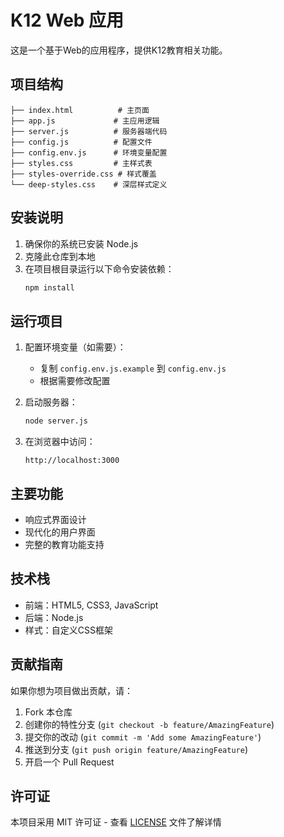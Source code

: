 # K12 Web 应用

这是一个基于Web的应用程序，提供K12教育相关功能。

## 项目结构

```
├── index.html          # 主页面
├── app.js             # 主应用逻辑
├── server.js          # 服务器端代码
├── config.js          # 配置文件
├── config.env.js      # 环境变量配置
├── styles.css         # 主样式表
├── styles-override.css # 样式覆盖
└── deep-styles.css    # 深层样式定义
```

## 安装说明

1. 确保你的系统已安装 Node.js
2. 克隆此仓库到本地
3. 在项目根目录运行以下命令安装依赖：
   ```bash
   npm install
   ```

## 运行项目

1. 配置环境变量（如需要）：
   - 复制 `config.env.js.example` 到 `config.env.js`
   - 根据需要修改配置

2. 启动服务器：
   ```bash
   node server.js
   ```

3. 在浏览器中访问：
   ```
   http://localhost:3000
   ```

## 主要功能

- 响应式界面设计
- 现代化的用户界面
- 完整的教育功能支持

## 技术栈

- 前端：HTML5, CSS3, JavaScript
- 后端：Node.js
- 样式：自定义CSS框架

## 贡献指南

如果你想为项目做出贡献，请：

1. Fork 本仓库
2. 创建你的特性分支 (`git checkout -b feature/AmazingFeature`)
3. 提交你的改动 (`git commit -m 'Add some AmazingFeature'`)
4. 推送到分支 (`git push origin feature/AmazingFeature`)
5. 开启一个 Pull Request

## 许可证

本项目采用 MIT 许可证 - 查看 [LICENSE](LICENSE) 文件了解详情 
